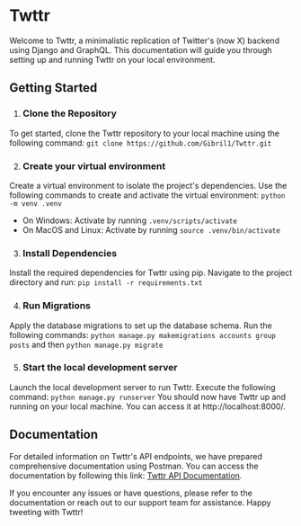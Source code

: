 # Twttr

Welcome to Twttr, a minimalistic replication of Twitter's (now X) backend using Django and GraphQL. This documentation will guide you through setting up and running Twttr on your local environment.

## Getting Started
1. ### Clone the Repository
To get started, clone the Twttr repository to your local machine using the following command:
 ```git clone https://github.com/Gibril1/Twttr.git```

2. ### Create your virtual environment
Create a virtual environment to isolate the project's dependencies. Use the following commands to create and activate the virtual environment:
``` python -m venv .venv ``` 

* On Windows: Activate by running  ```.venv/scripts/activate```
* On MacOS and Linux: Activate by running  ```source .venv/bin/activate```

3. ### Install Dependencies
Install the required dependencies for Twttr using pip. Navigate to the project directory and run:
```pip install -r requirements.txt```

4. ### Run Migrations 
Apply the database migrations to set up the database schema. Run the following commands:
```python manage.py makemigrations accounts group posts``` and then
```python manage.py migrate```

5. ###  Start the local development server
Launch the local development server to run Twttr. Execute the following command:
```python manage.py runserver```
You should now have Twttr up and running on your local machine. You can access it at http://localhost:8000/.



## Documentation
For detailed information on Twttr's API endpoints, we have prepared comprehensive documentation using Postman. You can access the documentation by following this link: [Twttr API Documentation](https://documenter.getpostman.com/view/22678038/2s9Y5YSi2U).

If you encounter any issues or have questions, please refer to the documentation or reach out to our support team for assistance. Happy tweeting with Twttr!


